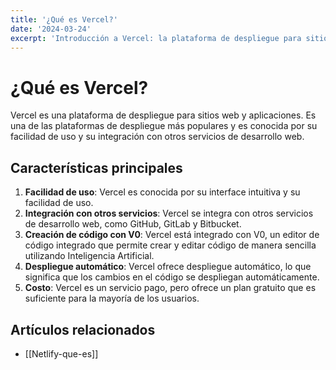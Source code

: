 ```yaml
---
title: '¿Qué es Vercel?'
date: '2024-03-24'
excerpt: 'Introducción a Vercel: la plataforma de despliegue para sitios web y aplicaciones'
---
```


# ¿Qué es Vercel?

Vercel es una plataforma de despliegue para sitios web y aplicaciones. Es una de las plataformas de despliegue más populares y es conocida por su facilidad de uso y su integración con otros servicios de desarrollo web.

## Características principales

1. **Facilidad de uso**: Vercel es conocida por su interface intuitiva y su facilidad de uso.
2. **Integración con otros servicios**: Vercel se integra con otros servicios de desarrollo web, como GitHub, GitLab y Bitbucket.
3. **Creación de código con V0**: Vercel está integrado con V0, un editor de código integrado que permite crear y editar código de manera sencilla utilizando Inteligencia Artificial.
4. **Despliegue automático**: Vercel ofrece despliegue automático, lo que significa que los cambios en el código se despliegan automáticamente.
5. **Costo**: Vercel es un servicio pago, pero ofrece un plan gratuito que es suficiente para la mayoría de los usuarios.

## Artículos relacionados
- [[Netlify-que-es]]
